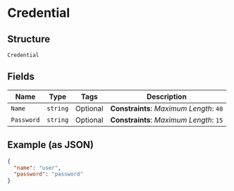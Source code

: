 
# Credential

## Structure

`Credential`

## Fields

| Name | Type | Tags | Description |
|  --- | --- | --- | --- |
| `Name` | `string` | Optional | **Constraints**: *Maximum Length*: `40` |
| `Password` | `string` | Optional | **Constraints**: *Maximum Length*: `15` |

## Example (as JSON)

```json
{
  "name": "user",
  "password": "password"
}
```

